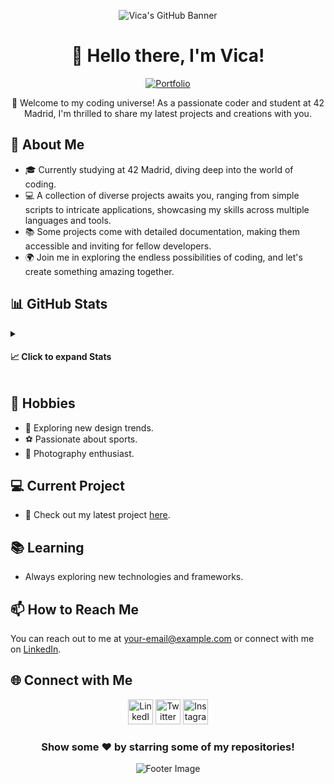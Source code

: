 <!-- Welcome Section -->
<p align="center">
  <img src="https://your-image-url.com" alt="Vica's GitHub Banner">
</p>
<h1 align="center">👋 Hello there, I'm Vica!</h1>

<p align="center">
  <a href="https://vittoric.github.io/"><img src="https://img.shields.io/badge/Portfolio-Check%20it%20out!-brightgreen?style=for-the-badge" alt="Portfolio"></a>
</p>

<p align="center">
  🚀 Welcome to my coding universe! As a passionate coder and student at 42 Madrid, I'm thrilled to share my latest projects and creations with you.
</p>

<!-- About Me Section -->
## 💬 About Me

- 🎓 Currently studying at 42 Madrid, diving deep into the world of coding.
- 💻 A collection of diverse projects awaits you, ranging from simple scripts to intricate applications, showcasing my skills across multiple languages and tools.
- 📚 Some projects come with detailed documentation, making them accessible and inviting for fellow developers.
- 🌍 Join me in exploring the endless possibilities of coding, and let's create something amazing together.

<!-- GitHub Stats Section -->
## 📊 GitHub Stats

<details>
  <summary><h4>📈 Click to expand Stats</h4></summary>

  <p align="center">
    <img src="https://github-readme-stats.vercel.app/api/top-langs/?username=vittoric&layout=compact&theme=algolia&hide_border=true" alt="Top Languages">
  </p>
  <p align="center">
    <img src="https://github-readme-stats.vercel.app/api?username=vittoric&show_icons=true&hide_border=true&theme=algolia" alt="GitHub Stats">
  </p>
  <p align="center">
    <img src="https://visitor-badge.glitch.me/badge?page_id=vittoric.visitor-badge" alt="Visitor Badge">
  </p>
</details>

<!-- Hobbies Section -->
## 📅 Hobbies

- 🎨 Exploring new design trends.
- ⚽ Passionate about sports.
- 📸 Photography enthusiast.

<!-- Current Project Section -->
## 💻 Current Project

- 🔗 Check out my latest project [here](https://vittoric.github.io/).

<!-- Learning Section -->
## 📚 Learning

- Always exploring new technologies and frameworks.

<!-- How to Reach Me Section -->
## 📫 How to Reach Me

You can reach out to me at [your-email@example.com](mailto:your-email@example.com) or connect with me on [LinkedIn](https://www.linkedin.com/in/your-linkedin-profile).

<!-- Social Media Section -->
## 🌐 Connect with Me

<div align="center">
  <a href="https://linkedin.com/in/your-linkedin-profile"><img src="https://raw.githubusercontent.com/Raymo111/Raymo111/master/socials/linkedin.png" height="40em" alt="LinkedIn"></a>
  <a href="https://twitter.com/your-twitter-handle"><img src="https://raw.githubusercontent.com/Raymo111/Raymo111/master/socials/twitter.svg" height="40em" alt="Twitter"></a>
  <a href="https://instagram.com/your-instagram-handle"><img src="https://raw.githubusercontent.com/Raymo111/Raymo111/master/socials/instagram.svg" height="40em" alt="Instagram"></a>
</div>

<div align="center">
  <h3>Show some ❤️ by starring some of my repositories!</h3>
</div>

<!-- Footer Section -->
<p align="center">
  <img src="https://your-footer-image-url.com" alt="Footer Image">
</p>
